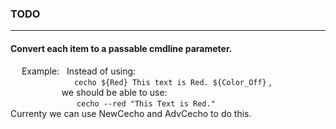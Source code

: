 ### TODO
<hr>

#### Convert each item to a passable cmdline parameter.

&emsp; Example: &nbsp; Instead of using:
<br>
&emsp;&emsp;&emsp;&emsp;&emsp;&emsp;&emsp; ``` cecho ${Red} This text is Red. ${Color_Off} ``` ,
<br> &emsp;&emsp;&emsp;&emsp;&emsp;&nbsp;&nbsp; we should be able to use:
<br>
&emsp;&emsp;&emsp;&emsp;&emsp;&emsp;&emsp;&nbsp; ``` cecho --red "This Text is Red." ```
<br>
Currenty we can use NewCecho and AdvCecho to do this.
